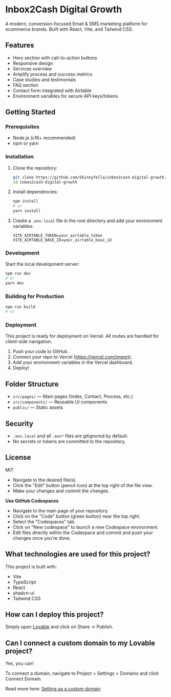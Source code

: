 
# Inbox2Cash Digital Growth

A modern, conversion-focused Email & SMS marketing platform for ecommerce brands. Built with React, Vite, and Tailwind CSS.

## Features
- Hero section with call-to-action buttons
- Responsive design
- Services overview
- Amplify process and success metrics
- Case studies and testimonials
- FAQ section
- Contact form integrated with Airtable
- Environment variables for secure API keys/tokens

## Getting Started

### Prerequisites
- Node.js (v16+ recommended)
- npm or yarn

### Installation
1. Clone the repository:
	```bash
	git clone https://github.com/Skinnyfella/inbox2cash-digital-growth.git
	cd inbox2cash-digital-growth
	```
2. Install dependencies:
	```bash
	npm install
	# or
	yarn install
	```
3. Create a `.env.local` file in the root directory and add your environment variables:
	```env
	VITE_AIRTABLE_TOKEN=your_airtable_token
	VITE_AIRTABLE_BASE_ID=your_airtable_base_id
	```

### Development
Start the local development server:
```bash
npm run dev
# or
yarn dev
```

### Building for Production
```bash
npm run build
# or

```

### Deployment
This project is ready for deployment on Vercel. All routes are handled for client-side navigation.

1. Push your code to GitHub.
2. Connect your repo to Vercel (https://vercel.com/import).
3. Add your environment variables in the Vercel dashboard.
4. Deploy!

## Folder Structure
- `src/pages/` — Main pages (Index, Contact, Process, etc.)
- `src/components/` — Reusable UI components
- `public/` — Static assets

## Security
- `.env.local` and all `.env*` files are gitignored by default.
- No secrets or tokens are committed to the repository.

## License
MIT
- Navigate to the desired file(s).
- Click the "Edit" button (pencil icon) at the top right of the file view.
- Make your changes and commit the changes.

**Use GitHub Codespaces**

- Navigate to the main page of your repository.
- Click on the "Code" button (green button) near the top right.
- Select the "Codespaces" tab.
- Click on "New codespace" to launch a new Codespace environment.
- Edit files directly within the Codespace and commit and push your changes once you're done.

## What technologies are used for this project?

This project is built with:

- Vite
- TypeScript
- React
- shadcn-ui
- Tailwind CSS

## How can I deploy this project?

Simply open [Lovable](https://lovable.dev/projects/d5a76db1-0014-4119-9cc1-f1e3b743a2a8) and click on Share -> Publish.

## Can I connect a custom domain to my Lovable project?

Yes, you can!

To connect a domain, navigate to Project > Settings > Domains and click Connect Domain.

Read more here: [Setting up a custom domain](https://docs.lovable.dev/tips-tricks/custom-domain#step-by-step-guide)
